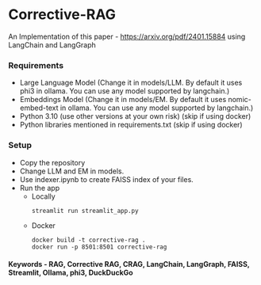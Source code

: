 # Corrective-RAG
An Implementation of this paper - https://arxiv.org/pdf/2401.15884 using LangChain and LangGraph

### Requirements
- Large Language Model (Change it in models/LLM. By default it uses phi3 in ollama. You can use any model supported by langchain.)
- Embeddings Model (Change it in models/EM. By default it uses nomic-embed-text in ollama. You can use any model supported by langchain.)
- Python 3.10 (use other versions at your own risk) (skip if using docker)
- Python libraries mentioned in requirements.txt (skip if using docker)

### Setup
- Copy the repository
- Change LLM and EM in models.
- Use indexer.ipynb to create FAISS index of your files.
- Run the app
  - Locally
    ```
    streamlit run streamlit_app.py
    ```
  - Docker
    ```
    docker build -t corrective-rag .
    docker run -p 8501:8501 corrective-rag
    ```
#### Keywords - RAG, Corrective RAG, CRAG, LangChain, LangGraph, FAISS, Streamlit, Ollama, phi3, DuckDuckGo
